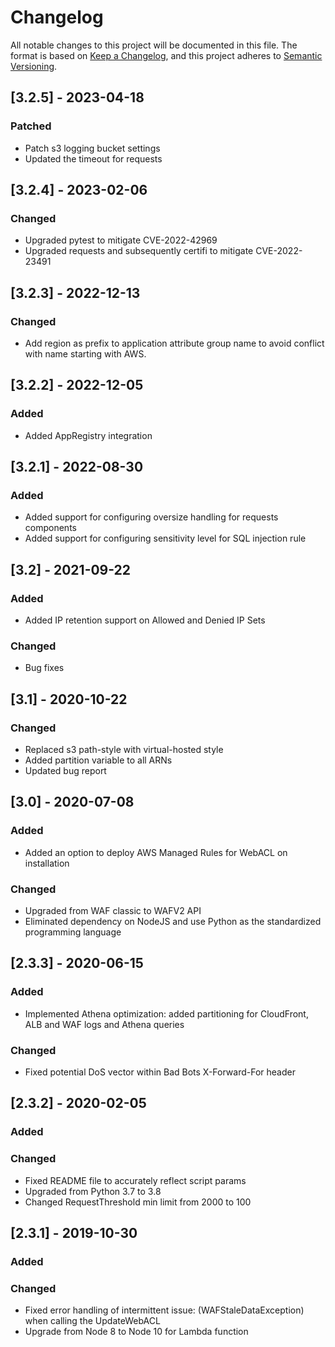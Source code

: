 # Changelog
All notable changes to this project will be documented in this file.
The format is based on [Keep a Changelog](https://keepachangelog.com/en/1.0.0/),
and this project adheres to [Semantic Versioning](https://semver.org/spec/v2.0.0.html).

## [3.2.5] - 2023-04-18
### Patched
- Patch s3 logging bucket settings
- Updated the timeout for requests
## [3.2.4] - 2023-02-06
### Changed
- Upgraded pytest to mitigate CVE-2022-42969
- Upgraded requests and subsequently certifi to mitigate CVE-2022-23491
## [3.2.3] - 2022-12-13
### Changed
- Add region as prefix to application attribute group name to avoid conflict with name starting with AWS.
## [3.2.2] - 2022-12-05
### Added
- Added AppRegistry integration
## [3.2.1] - 2022-08-30
### Added
- Added support for configuring oversize handling for requests components
- Added support for configuring sensitivity level for SQL injection rule 
## [3.2] - 2021-09-22
### Added
- Added IP retention support on Allowed and Denied IP Sets
### Changed
- Bug fixes
## [3.1] - 2020-10-22
### Changed
- Replaced s3 path-style with virtual-hosted style
- Added partition variable to all ARNs
- Updated bug report
## [3.0] - 2020-07-08
### Added
- Added an option to deploy AWS Managed Rules for WebACL on installation
### Changed
- Upgraded from WAF classic to WAFV2 API
- Eliminated dependency on NodeJS and use Python as the standardized programming language
## [2.3.3] - 2020-06-15
### Added
- Implemented Athena optimization: added partitioning for CloudFront, ALB and WAF logs and Athena queries
### Changed
- Fixed potential DoS vector within Bad Bots X-Forward-For header
## [2.3.2] - 2020-02-05
### Added
### Changed
- Fixed README file to accurately reflect script params
- Upgraded from Python 3.7 to 3.8
- Changed RequestThreshold min limit from 2000 to 100
## [2.3.1] - 2019-10-30
### Added
### Changed
- Fixed error handling of intermittent issue: (WAFStaleDataException) when calling the UpdateWebACL
- Upgrade from Node 8 to Node 10 for Lambda function
